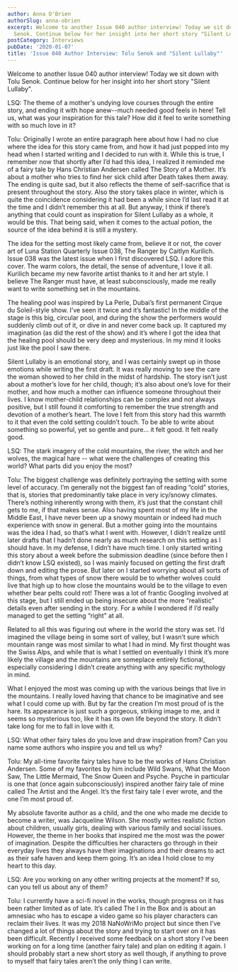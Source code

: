 ```yaml
---
author: Anna O'Brien
authorSlug: anna-obrien
excerpt: Welcome to another Issue 040 author interview! Today we sit down with Tolu
  Senok. Continue below for her insight into her short story "Silent Lullaby"...
postCategory: Interviews
pubDate: '2020-01-07'
title: 'Issue 040 Author Interview: Tolu Senok and "Silent Lullaby"'
---
```

Welcome to another Issue 040 author interview! Today we sit down with Tolu Senok. Continue below for her insight into her short story "Silent Lullaby".

LSQ: The theme of a mother's undying love courses through the entire story, and ending it with hope anew--much needed good feels in here! Tell us, what was your inspiration for this tale? How did it feel to write something with so much love in it?

Tolu: Originally I wrote an entire paragraph here about how I had no clue where the idea for this story came from, and how it had just popped into my head when I started writing and I decided to run with it. While this is true, I remember now that shortly after I’d had this idea, I realized it reminded me of a fairy tale by Hans Christian Andersen called The Story of a Mother. It’s about a mother who tries to find her sick child after Death takes them away. The ending is quite sad, but it also reflects the theme of self-sacrifice that is present throughout the story. Also the story takes place in winter, which is quite the coincidence considering it had been a while since I’d last read it at the time and I didn’t remember this at all. But anyway, I think if there’s anything that could count as inspiration for Silent Lullaby as a whole, it would be this. That being said, when it comes to the actual potion, the source of the idea behind it is still a mystery.

The idea for the setting most likely came from, believe it or not, the cover art of Luna Station Quarterly Issue 038, The Ranger by Caitlyn Kurilich. Issue 038 was the latest issue when I first discovered LSQ. I adore this cover. The warm colors, the detail, the sense of adventure, I love it all. Kurilich became my new favorite artist thanks to it and her art style. I believe The Ranger must have, at least subconsciously, made me really want to write something set in the mountains.

The healing pool was inspired by La Perle, Dubai’s first permanent Cirque du Soleil-style show. I’ve seen it twice and it’s fantastic! In the middle of the stage is this big, circular pool, and during the show the performers would suddenly climb out of it, or dive in and never come back up. It captured my imagination (as did the rest of the show) and it’s where I got the idea that the healing pool should be very deep and mysterious. In my mind it looks just like the pool I saw there.

Silent Lullaby is an emotional story, and I was certainly swept up in those emotions while writing the first draft. It was really moving to see the care the woman showed to her child in the midst of hardship. The story isn’t just about a mother’s love for her child, though; it’s also about one’s love for their mother, and how much a mother can influence someone throughout their lives. I know mother-child relationships can be complex and not always positive, but I still found it comforting to remember the true strength and devotion of a mother’s heart. The love I felt from this story had this warmth to it that even the cold setting couldn’t touch. To be able to write about something so powerful, yet so gentle and pure… it felt good. It felt really good.

LSQ: The stark imagery of the cold mountains, the river, the witch and her wolves, the magical hare -- what were the challenges of creating this world? What parts did you enjoy the most?

Tolu: The biggest challenge was definitely portraying the setting with some level of accuracy. I’m generally not the biggest fan of reading “cold” stories, that is, stories that predominantly take place in very icy/snowy climates. There’s nothing inherently wrong with them, it’s just that the constant chill gets to me, if that makes sense. Also having spent most of my life in the Middle East, I have never been up a snowy mountain or indeed had much experience with snow in general. But a mother going into the mountains was the idea I had, so that’s what I went with. However, I didn’t realize until later drafts that I hadn’t done nearly as much research on this setting as I should have. In my defense, I didn’t have much time. I only started writing this story about a week before the submission deadline (since before then I didn’t know LSQ existed), so I was mainly focused on getting the first draft down and editing the prose. But later on I started worrying about all sorts of things, from what types of snow there would be to whether wolves could live that high up to how close the mountains would be to the village to even whether bear pelts could rot! There was a lot of frantic Googling involved at this stage, but I still ended up being insecure about the more “realistic” details even after sending in the story. For a while I wondered if I’d really managed to get the setting “right” at all.

Related to all this was figuring out where in the world the story was set. I’d imagined the village being in some sort of valley, but I wasn’t sure which mountain range was most similar to what I had in mind. My first thought was the Swiss Alps, and while that is what I settled on eventually I think it’s more likely the village and the mountains are someplace entirely fictional, especially considering I didn’t create anything with any specific mythology in mind.

What I enjoyed the most was coming up with the various beings that live in the mountains. I really loved having that chance to be imaginative and see what I could come up with. But by far the creation I’m most proud of is the hare. Its appearance is just such a gorgeous, striking image to me, and it seems so mysterious too, like it has its own life beyond the story. It didn’t take long for me to fall in love with it.

LSQ: What other fairy tales do you love and draw inspiration from? Can you name some authors who inspire you and tell us why?

Tolu: My all-time favorite fairy tales have to be the works of Hans Christian Andersen. Some of my favorites by him include Wild Swans, What the Moon Saw, The Little Mermaid, The Snow Queen and Psyche. Psyche in particular is one that (once again subconsciously) inspired another fairy tale of mine called The Artist and the Angel. It’s the first fairy tale I ever wrote, and the one I’m most proud of.

My absolute favorite author as a child, and the one who made me decide to become a writer, was Jacqueline Wilson. She mostly writes realistic fiction about children, usually girls, dealing with various family and social issues. However, the theme in her books that inspired me the most was the power of imagination. Despite the difficulties her characters go through in their everyday lives they always have their imaginations and their dreams to act as their safe haven and keep them going. It’s an idea I hold close to my heart to this day.

LSQ: Are you working on any other writing projects at the moment? If so, can you tell us about any of them?

Tolu: I currently have a sci-fi novel in the works, though progress on it has been rather limited as of late. It’s called The I in the Box and is about an amnesiac who has to escape a video game so his player characters can reclaim their lives. It was my 2018 NaNoWriMo project but since then I’ve changed a lot of things about the story and trying to start over on it has been difficult. Recently I received some feedback on a short story I’ve been working on for a long time (another fairy tale) and plan on editing it again. I should probably start a new short story as well though, if anything to prove to myself that fairy tales aren’t the only thing I can write.